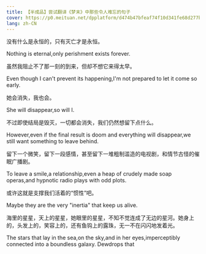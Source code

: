 ```yaml
---
title: 【半成品】尝试翻译《梦末》中那些令人难忘的句子
cover: https://p0.meituan.net/dpplatform/d474b47bfeaf74f10d341fe68d277b49600684.jpg
lang: zh-CN
---
```

没有什么是永恒的，只有灭亡才是永恒。

Nothing is eternal,only perishment exists forever. 

虽然我阻止不了那一刻的到来，但却不想它来得太早。

Even though I can't prevent its happening,I'm not prepared to let it come so early.

<!--more-->

她会消失，我也会。

She will disappear,so will I. 

不过即使结局是毁灭，一切都会消失，我们仍然想留下点什么。

However,even if the final result is doom and everything will disappear,we still want something to leave behind.

留下一个微笑，留下一段感情，甚至留下一堆粗制滥造的电视剧，和情节古怪的催眠广播剧。

To leave a smile,a relationship,even a heap of crudely made soap operas,and hypnotic radio plays with odd plots.

或许这就是支撑我们活着的“惯性”吧。

Maybe they are the very "inertia" that keep us alive.

海里的星星，天上的星星，她眼里的星星，不知不觉连成了无边的星河。她身上的，头发上的，笑容上的，还有鱼钩上的露珠，无一不在闪闪地发着光。

The stars that lay in the sea,on the sky,and in her eyes,imperceptibly connected into a boundless galaxy. Dewdrops that 

